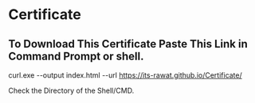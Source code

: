 # Certificate

## **To Download This Certificate Paste This Link in Command Prompt or shell.**

curl.exe --output index.html --url https://its-rawat.github.io/Certificate/

Check the Directory of the Shell/CMD.
